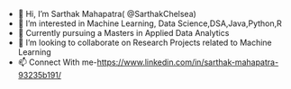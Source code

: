 - 👋 Hi, I’m Sarthak Mahapatra( @SarthakChelsea)
- 👀 I’m interested in Machine Learning, Data Science,DSA,Java,Python,R
- 🌱 Currently pursuing a Masters in Applied Data Analytics
- 💞️ I’m looking to collaborate on  Research Projects related to Machine Learning
- 📫 Connect With me-https://www.linkedin.com/in/sarthak-mahapatra-93235b191/


<!---
SarthakChelsea/SarthakChelsea is a ✨ special ✨ repository because its `README.md` (this file) appears on your GitHub profile.
You can click the Preview link to take a look at your changes.
--->
